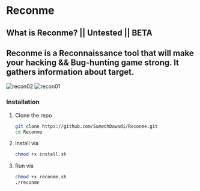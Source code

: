 # Reconme
## What is **Reconme?** || Untested || BETA
## 	**Reconme** is a Reconnaissance tool that will make your hacking && Bug-hunting game strong. It gathers information about target.
![recon02](https://user-images.githubusercontent.com/57694660/136989720-bb40a128-3e96-42d2-ad6a-86fd6fcdef94.PNG)
    ![recon01](https://user-images.githubusercontent.com/57694660/136989712-2a45d03a-8400-4799-ab44-49b70c56994a.PNG)


### Installation


1. Clone the repo
   ```sh
   git clone https://github.com/SumedhDawadi/Reconme.git
   cd Reconme
   ```
2. Install via
   ```sh
   chmod +x install.sh
   
3. Run via
   ```sh
   chmod +x reconme.sh
   ./reconme
